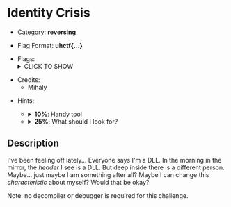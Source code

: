 # Identity Crisis

<!-- crypto, forensics, osint, reversing, stegano, websec, misc -->
* Category: **reversing**

<!-- * "uhctf{...}": must match regex "uhctf{([a-z0-9]+-)*[0-9a-f]{6}}" -->
<!-- * "free-form": anything goes, mention in description what to look for -->
* Flag Format: **uhctf{...}**

<!-- {{FLAG_TYPE}} can be "static" or "regex" -->
* Flags: <details><summary>CLICK TO SHOW</summary><ul><ul>
<li>static: <code>uhctf{wh0-3v3n-u535-w1nd0w5-882cb2}</code></li>
</ul></ul></details>

<!-- Only enter people's first name in lowercase, it will be changed later -->
* Credits:
    * Mihály

<!-- {{HINT_COST}} is a percentage of the challenge's total value -->
<!-- {{HINT_DESCRIPTION}} explains what exactly the hint will help with -->
* Hints: <ul><ul>
<li><details>
    <summary><strong>10%</strong>: Handy tool</summary>
    [CFF Explorer](https://ntcore.com/?page_id=388) is a PE viewer and editor. It allows us to easily change even headers of a PE file!
</details></li>
<li><details>
    <summary><strong>25%</strong>: What should I look for?</summary>
    The PE file format is a generic container used by Windows. A PE is pretty flexible! An EXE is a type of directly executable PE, but a DLL is executable code that should be called by other programs. A PE can also just store binary data and not be executable at all! All of this is indicated by various "characteristics" in the PE file header. Maybe the DLL you were given should not be seen as a DLL after all...? Read more about the PE file type here: https://learn.microsoft.com/en-us/windows/win32/debug/pe-format#file-headers.
</details></li>
</ul></ul>

## Description
I've been feeling off lately... Everyone says I'm a DLL. In the morning in the mirror, the *header* I see is a DLL. But deep inside there is a different person. Maybe... just maybe I am something after all? Maybe I can change this *characteristic* about myself? Would that be okay?

Note: no decompiler or debugger is required for this challenge.
